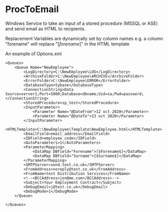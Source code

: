 # ProcToEmail

Windows Service to take an input of a stored procedure (MSSQL or ASE) and send email as HTML to recipients. 

Replacement Variables are dynamically set by column names e.g. a column "forename" will replace "[$forename$]" in the HTML template

An example of Options.xml

<?xml version="1.0"?>
<Process Name="_ProcToEmail">

	<Queues>
		<Queue Name="NewEmployee">
			<LogDirectory>C:\NewEmployee\LOG</LogDirectory>
			<ArchiveFolder>C:\NewEmployee\ARCHIVE</ArchiveFolder>
			<ErrorFolder>C:\NewEmployee\ERROR</ErrorFolder>
			<DatabaseType>Sybase</DatabaseType>
			<ConnectionString>Data Source=server1;Port=5000;Database=dbname;Uid=sa;Pwd=password;</ConnectionString>
			<StoredProcedure>sp_test</StoredProcedure>
			<InputParameter>
				<Parameter Name="@DateFrom">12 oct 2020</Parameter>
				<Parameter Name="@DateTo">13 oct 2020</Parameter>
			</InputParameter>
			<HTMLTemplate>C:\NewEmployee\Template\NewEmployee.html</HTMLTemplate>
			<EmailField>email_address</EmailField>
			<IDField>employee_code</IDField>
			<AutoParameters>1</AutoParameters>
			<ParameterMapping>
				<DataMap DBField="Forename">[$Forename$]</DataMap>
				<DataMap DBField="Surname">[$Surname$]</DataMap>
			</ParameterMapping>
			<SMTPServer>send.test.co.uk</SMTPServer>
			<FromAddress>noreply@test.co.uk</FromAddress>
			<FromName>test Distribution Services</FromName>
			<!--<BCCAddress>jon@me.com</BCCAddress>-->
			<Subject>Your Employment Contract</Subject>
			<DebugEmail>j@test.co.uk</DebugEmail>
			<DebugMode>1</DebugMode>
		</Queue>

	</Queues>

</Process>
